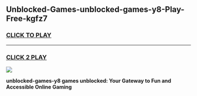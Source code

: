 
## Unblocked-Games-unblocked-games-y8-Play-Free-kgfz7
<h3>
<a href="https://premium76.site?title=unblocked-games-y8&ref=18A">CLICK TO PLAY</a></h3>
<hr>

<h3>
<a href="https://premium76.site?title=unblocked-games-y8&ref=18A">CLICK 2 PLAY</a>
  
</h3>

<a href="https://premium76.site?title=unblocked-games-y8&ref=18A"><img src="https://clearcache.store/games.png"></a>


**unblocked-games-y8 games unblocked: Your Gateway to Fun and Accessible Online Gaming**
